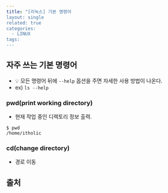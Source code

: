 ```yaml
---
title: "[리눅스] 기본 명령어
layout: single
related: true
categories:
  - LINUX
tags:
---
```


## 자주 쓰는 기본 명령어
- 💡 모든 명령어 뒤에 `--help` 옵션을 주면 자세한 사용 방법이 나온다.
- ex) `ls --help`  

### pwd(print working directory)
- 현재 작업 중인 디렉토리 정보 출력. 

```
$ pwd
/home/itholic
```

### cd(change directory)
- 경로 이동
 


## 출처
